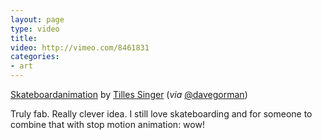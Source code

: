 ```yaml
---
layout: page
type: video
title: 
video: http://vimeo.com/8461831
categories: 
- art
---
```

[Skateboardanimation](http://vimeo.com/8461831) by [Tilles Singer](http://vimeo.com/singer) (_via_ [@davegorman](http://twitter.com/DaveGorman/status/11813047050))

Truly fab. Really clever idea. I still love skateboarding and for someone to combine that with stop motion animation: wow!
